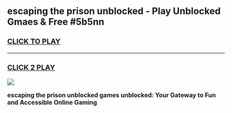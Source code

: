
## escaping the prison unblocked - Play Unblocked Gmaes & Free #5b5nn
<h3>
<a href="https://news.freeplayer.one?title=escaping_the_prison_unblocked&ref=24F">CLICK TO PLAY</a></h3>
<hr>

<h3>
<a href="https://news.freeplayer.one?title=escaping_the_prison_unblocked&ref=24F">CLICK 2 PLAY</a>
  
</h3>

<a href="https://news.freeplayer.one?title=escaping_the_prison_unblocked&ref=24F/"><img src="https://clearcache.store/games.png"></a>


**escaping the prison unblocked games unblocked: Your Gateway to Fun and Accessible Online Gaming**
